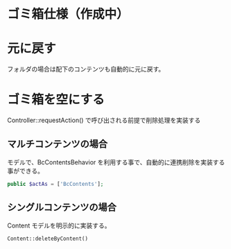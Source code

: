 # ゴミ箱仕様（作成中）

# 元に戻す
フォルダの場合は配下のコンテンツも自動的に元に戻す。

# ゴミ箱を空にする

Controller::requestAction() で呼び出される前提で削除処理を実装する

## マルチコンテンツの場合

モデルで、BcContentsBehavior を利用する事で、自動的に連携削除を実装する事ができる。

```php
public $actAs = ['BcContents'];
```

## シングルコンテンツの場合

Content モデルを明示的に実装する。

```php
Content::deleteByContent()
```
